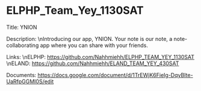# ELPHP_Team_Yey_1130SAT

Title: YNION

Description:
\nIntroducing our app, YNION. Your note is our note, a note-collaborating app where you can share with your friends.

Links:
\nELPHP: https://github.com/Nahhmiehh/ELPHP_TEAM_YEY_1130SAT
\nELAND: https://github.com/Nahhmiehh/ELAND_TEAM_YEY_430SAT

Documents: https://docs.google.com/document/d/1TrEWjK6FieIg-DqyBIte-UaRfpGGMI0S/edit
